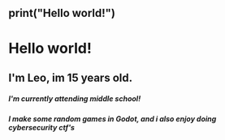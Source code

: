 <!--<p align="center">
  <img align="center" src="https://github-readme-stats.vercel.app/api?username=LeoHP08&show_icons=true&theme=chartreuse-dark"/>
</p>-->
## print("Hello world!")
# Hello world!
## I'm Leo, im 15 years old.
##### I'm currently attending middle school!
##### I make some random games in Godot, and i also enjoy doing cybersecurity ctf's
